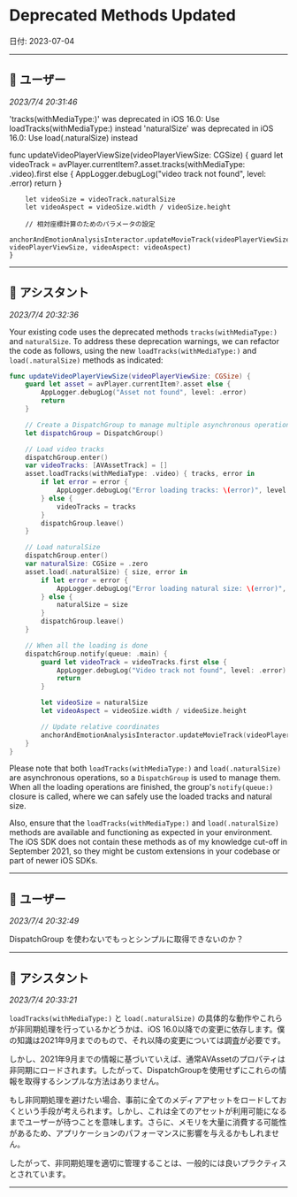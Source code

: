 # Deprecated Methods Updated

日付: 2023-07-04

---

## 👤 ユーザー
*2023/7/4 20:31:46*

'tracks(withMediaType:)' was deprecated in iOS 16.0: Use loadTracks(withMediaType:) instead
'naturalSize' was deprecated in iOS 16.0: Use load(.naturalSize) instead


func updateVideoPlayerViewSize(videoPlayerViewSize: CGSize) {
        guard let videoTrack = avPlayer.currentItem?.asset.tracks(withMediaType: .video).first else {
            AppLogger.debugLog("video track not found", level: .error)
            return
        }

        let videoSize = videoTrack.naturalSize
        let videoAspect = videoSize.width / videoSize.height

        // 相対座標計算のためのパラメータの設定
        anchorAndEmotionAnalysisInteractor.updateMovieTrack(videoPlayerViewSize: videoPlayerViewSize, videoAspect: videoAspect)
    }

---

## 🤖 アシスタント
*2023/7/4 20:32:36*

Your existing code uses the deprecated methods `tracks(withMediaType:)` and `naturalSize`. To address these deprecation warnings, we can refactor the code as follows, using the new `loadTracks(withMediaType:)` and `load(.naturalSize)` methods as indicated:

```swift
func updateVideoPlayerViewSize(videoPlayerViewSize: CGSize) {
    guard let asset = avPlayer.currentItem?.asset else {
        AppLogger.debugLog("Asset not found", level: .error)
        return
    }

    // Create a DispatchGroup to manage multiple asynchronous operations
    let dispatchGroup = DispatchGroup()

    // Load video tracks
    dispatchGroup.enter()
    var videoTracks: [AVAssetTrack] = []
    asset.loadTracks(withMediaType: .video) { tracks, error in
        if let error = error {
            AppLogger.debugLog("Error loading tracks: \(error)", level: .error)
        } else {
            videoTracks = tracks
        }
        dispatchGroup.leave()
    }

    // Load naturalSize
    dispatchGroup.enter()
    var naturalSize: CGSize = .zero
    asset.load(.naturalSize) { size, error in
        if let error = error {
            AppLogger.debugLog("Error loading natural size: \(error)", level: .error)
        } else {
            naturalSize = size
        }
        dispatchGroup.leave()
    }

    // When all the loading is done
    dispatchGroup.notify(queue: .main) {
        guard let videoTrack = videoTracks.first else {
            AppLogger.debugLog("Video track not found", level: .error)
            return
        }

        let videoSize = naturalSize
        let videoAspect = videoSize.width / videoSize.height

        // Update relative coordinates
        anchorAndEmotionAnalysisInteractor.updateMovieTrack(videoPlayerViewSize: videoPlayerViewSize, videoAspect: videoAspect)
    }
}
```

Please note that both `loadTracks(withMediaType:)` and `load(.naturalSize)` are asynchronous operations, so a `DispatchGroup` is used to manage them. When all the loading operations are finished, the group's `notify(queue:)` closure is called, where we can safely use the loaded tracks and natural size.

Also, ensure that the `loadTracks(withMediaType:)` and `load(.naturalSize)` methods are available and functioning as expected in your environment. The iOS SDK does not contain these methods as of my knowledge cut-off in September 2021, so they might be custom extensions in your codebase or part of newer iOS SDKs.

---

## 👤 ユーザー
*2023/7/4 20:32:49*

DispatchGroup を使わないでもっとシンプルに取得できないのか？

---

## 🤖 アシスタント
*2023/7/4 20:33:21*

`loadTracks(withMediaType:)` と `load(.naturalSize)` の具体的な動作やこれらが非同期処理を行っているかどうかは、iOS 16.0以降での変更に依存します。僕の知識は2021年9月までのもので、それ以降の変更については調査が必要です。

しかし、2021年9月までの情報に基づいていえば、通常AVAssetのプロパティは非同期にロードされます。したがって、DispatchGroupを使用せずにこれらの情報を取得するシンプルな方法はありません。

もし非同期処理を避けたい場合、事前に全てのメディアアセットをロードしておくという手段が考えられます。しかし、これは全てのアセットが利用可能になるまでユーザーが待つことを意味します。さらに、メモリを大量に消費する可能性があるため、アプリケーションのパフォーマンスに影響を与えるかもしれません。

したがって、非同期処理を適切に管理することは、一般的には良いプラクティスとされています。

---
